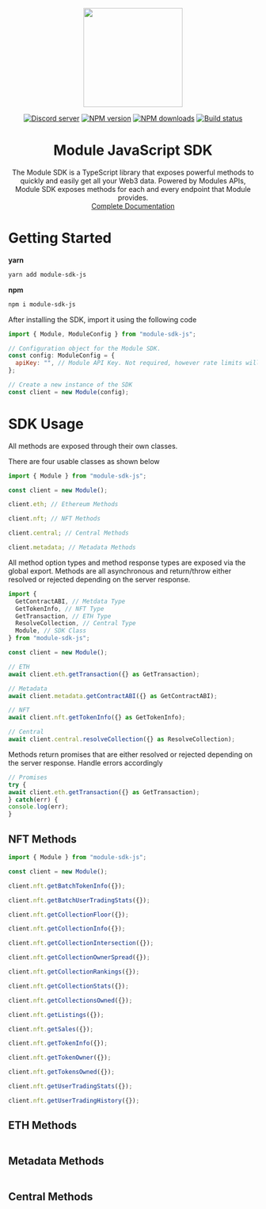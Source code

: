 <div>
  <p align="center">
    <a href="https://modulenft.xyz" target="_blank" rel="nofollow">
      <img src="https://files.readme.io/98678b9-PFP.png" width="200" />
    </a>
  </p>
  <div align="center" class="badge-container">
    <a href="https://discord.gg/module"
      ><img
        src="https://img.shields.io/discord/948346835423068250?color=5865F2&logo=discord&logoColor=white"
        alt="Discord server"
    /></a>
    <a href="https://www.npmjs.com/package/module-sdk-js"
      ><img
        src="https://img.shields.io/npm/v/module-sdk-js.svg?maxAge=3600"
        alt="NPM version"
    /></a>
    <a href="https://www.npmjs.com/package/module-sdk-js"
      ><img
        src="https://img.shields.io/npm/dt/module-sdk-js.svg?maxAge=3600"
        alt="NPM downloads"
    /></a>
    <a href="https://github.com/modulenft/module-sdk-js/actions"
      ><img
        src="https://github.com/modulenft/module-sdk-js/workflows/Build/badge.svg"
        alt="Build status"
    /></a>
  </div>
  <h1 align="center">
    <b>Module JavaScript SDK</b>
  </h1>
  <p align="center">
The Module SDK is a TypeScript library that exposes powerful methods to quickly and easily get all your Web3 data. Powered by Modules APIs, Module SDK exposes methods for each and every endpoint that Module provides. 
  <br/>
    <a href="https://module.readme.io/reference/about"> Complete Documentation<a/>
  </p>
</div>

# Getting Started
**yarn**
```zsh
yarn add module-sdk-js
```
**npm** 
```zsh
npm i module-sdk-js
```
After installing the SDK, import it using the following code
```js
import { Module, ModuleConfig } from "module-sdk-js";

// Configuration object for the Module SDK. 
const config: ModuleConfig = {
  apiKey: "", // Module API Key. Not required, however rate limits will apply.
};

// Create a new instance of the SDK
const client = new Module(config);
```

# SDK Usage

All methods are exposed through their own classes. 

There are four usable classes as shown below
```js
import { Module } from "module-sdk-js";

const client = new Module();

client.eth; // Ethereum Methods

client.nft; // NFT Methods

client.central; // Central Methods

client.metadata; // Metadata Methods

```
All method option types and method response types are exposed via the global export.
Methods are all asynchronous and return/throw either resolved or rejected depending on the server response. 
```js
import {
  GetContractABI, // Metdata Type
  GetTokenInfo, // NFT Type
  GetTransaction, // ETH Type
  ResolveCollection, // Central Type
  Module, // SDK Class
} from "module-sdk-js";

const client = new Module();

// ETH
await client.eth.getTransaction({} as GetTransaction);

// Metadata
await client.metadata.getContractABI({} as GetContractABI);

// NFT
await client.nft.getTokenInfo({} as GetTokenInfo);

// Central
await client.central.resolveCollection({} as ResolveCollection);
```
Methods return promises that are either resolved or rejected depending on the server response.
Handle errors accordingly
```js
// Promises
try {
await client.eth.getTransaction({} as GetTransaction);
} catch(err) {
console.log(err);
}
```

## NFT Methods
```js
import { Module } from "module-sdk-js";

const client = new Module();

client.nft.getBatchTokenInfo({});

client.nft.getBatchUserTradingStats({});

client.nft.getCollectionFloor({});

client.nft.getCollectionInfo({});

client.nft.getCollectionIntersection({});

client.nft.getCollectionOwnerSpread({});

client.nft.getCollectionRankings({});

client.nft.getCollectionStats({});

client.nft.getCollectionsOwned({});

client.nft.getListings({});

client.nft.getSales({});

client.nft.getTokenInfo({});

client.nft.getTokenOwner({});

client.nft.getTokensOwned({});

client.nft.getUserTradingStats({});

client.nft.getUserTradingHistory({});
```

## ETH Methods
```js
```

## Metadata Methods
```js
```

## Central Methods
```js
```
